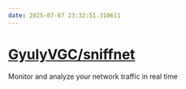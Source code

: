 ```yaml
---
date: 2025-07-07 23:32:51.310611
---
```


# [GyulyVGC/sniffnet](https://github.com/GyulyVGC/sniffnet)

Monitor and analyze your network traffic in real time